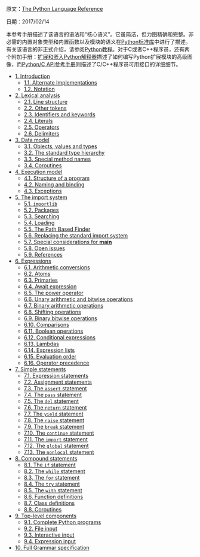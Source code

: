原文：[The Python Language Reference](https://docs.python.org/3/reference/index.html)

日期：2017/02/14

本参考手册描述了该语言的语法和“核心语义”。它虽简洁，但力图精确和完整。非必需的内置对象类型和内置函数以及模块的语义在[Python标准库](https://docs.python.org/3/library/index.html#library-index)中进行了描述。有关该语言的非正式介绍，请参阅[Python教程](https://docs.python.org/3/tutorial/index.html#tutorial-index)。对于C或者C++程序员，还有两个附加手册：[扩展和嵌入Python解释器](https://docs.python.org/3/extending/index.html#extending-index)描述了如何编写Python扩展模块的高级图像，而[Python/C API参考手册](https://docs.python.org/3/c-api/index.html#c-api-index)则描述了C/C++程序员可用接口的详细细节。

  * [1\. Introduction](https://docs.python.org/3/reference/introduction.html)
    * [1.1. Alternate Implementations](https://docs.python.org/3/reference/introduction.html#alternate-implementations)
    * [1.2. Notation](https://docs.python.org/3/reference/introduction.html#notation)
  * [2\. Lexical analysis](https://docs.python.org/3/reference/lexical_analysis.html)
    * [2.1. Line structure](https://docs.python.org/3/reference/lexical_analysis.html#line-structure)
    * [2.2. Other tokens](https://docs.python.org/3/reference/lexical_analysis.html#other-tokens)
    * [2.3. Identifiers and keywords](https://docs.python.org/3/reference/lexical_analysis.html#identifiers)
    * [2.4. Literals](https://docs.python.org/3/reference/lexical_analysis.html#literals)
    * [2.5. Operators](https://docs.python.org/3/reference/lexical_analysis.html#operators)
    * [2.6. Delimiters](https://docs.python.org/3/reference/lexical_analysis.html#delimiters)
  * [3\. Data model](https://docs.python.org/3/reference/datamodel.html)
    * [3.1. Objects, values and types](https://docs.python.org/3/reference/datamodel.html#objects-values-and-types)
    * [3.2. The standard type hierarchy](https://docs.python.org/3/reference/datamodel.html#the-standard-type-hierarchy)
    * [3.3. Special method names](https://docs.python.org/3/reference/datamodel.html#special-method-names)
    * [3.4. Coroutines](https://docs.python.org/3/reference/datamodel.html#coroutines)
  * [4\. Execution model](https://docs.python.org/3/reference/executionmodel.html)
    * [4.1. Structure of a program](https://docs.python.org/3/reference/executionmodel.html#structure-of-a-program)
    * [4.2. Naming and binding](https://docs.python.org/3/reference/executionmodel.html#naming-and-binding)
    * [4.3. Exceptions](https://docs.python.org/3/reference/executionmodel.html#exceptions)
  * [5\. The import system](https://github.com/PyCN/PTR/blob/master/The%20Python%20Language%20Reference%20(3.6)/import.md)
    * [5.1. `importlib`](https://github.com/PyCN/PTR/blob/master/The%20Python%20Language%20Reference%20(3.6)/import.md#importlib)
    * [5.2. Packages](https://github.com/PyCN/PTR/blob/master/The%20Python%20Language%20Reference%20(3.6)/import.md#packages)
    * [5.3. Searching](https://github.com/PyCN/PTR/blob/master/The%20Python%20Language%20Reference%20(3.6)/import.md#searching)
    * [5.4. Loading](https://github.com/PyCN/PTR/blob/master/The%20Python%20Language%20Reference%20(3.6)/import.md#loading)
    * [5.5. The Path Based Finder](https://github.com/PyCN/PTR/blob/master/The%20Python%20Language%20Reference%20(3.6)/import.md#the-path-based-finder)
    * [5.6. Replacing the standard import system](https://github.com/PyCN/PTR/blob/master/The%20Python%20Language%20Reference%20(3.6)/import.md#replacing-the-standard-import-system)
    * [5.7. Special considerations for __main__](https://github.com/PyCN/PTR/blob/master/The%20Python%20Language%20Reference%20(3.6)/import.md#special-considerations-for-main)
    * [5.8. Open issues](https://github.com/PyCN/PTR/blob/master/The%20Python%20Language%20Reference%20(3.6)/import.md#open-issues)
    * [5.9. References](https://github.com/PyCN/PTR/blob/master/The%20Python%20Language%20Reference%20(3.6)/import.md#references)
  * [6\. Expressions](https://docs.python.org/3/reference/expressions.html)
    * [6.1. Arithmetic conversions](https://docs.python.org/3/reference/expressions.html#arithmetic-conversions)
    * [6.2. Atoms](https://docs.python.org/3/reference/expressions.html#atoms)
    * [6.3. Primaries](https://docs.python.org/3/reference/expressions.html#primaries)
    * [6.4. Await expression](https://docs.python.org/3/reference/expressions.html#await-expression)
    * [6.5. The power operator](https://docs.python.org/3/reference/expressions.html#the-power-operator)
    * [6.6. Unary arithmetic and bitwise operations](https://docs.python.org/3/reference/expressions.html#unary-arithmetic-and-bitwise-operations)
    * [6.7. Binary arithmetic operations](https://docs.python.org/3/reference/expressions.html#binary-arithmetic-operations)
    * [6.8. Shifting operations](https://docs.python.org/3/reference/expressions.html#shifting-operations)
    * [6.9. Binary bitwise operations](https://docs.python.org/3/reference/expressions.html#binary-bitwise-operations)
    * [6.10. Comparisons](https://docs.python.org/3/reference/expressions.html#comparisons)
    * [6.11. Boolean operations](https://docs.python.org/3/reference/expressions.html#boolean-operations)
    * [6.12. Conditional expressions](https://docs.python.org/3/reference/expressions.html#conditional-expressions)
    * [6.13. Lambdas](https://docs.python.org/3/reference/expressions.html#lambda)
    * [6.14. Expression lists](https://docs.python.org/3/reference/expressions.html#expression-lists)
    * [6.15. Evaluation order](https://docs.python.org/3/reference/expressions.html#evaluation-order)
    * [6.16. Operator precedence](https://docs.python.org/3/reference/expressions.html#operator-precedence)
  * [7\. Simple statements](https://docs.python.org/3/reference/simple_stmts.html)
    * [7.1. Expression statements](https://docs.python.org/3/reference/simple_stmts.html#expression-statements)
    * [7.2. Assignment statements](https://docs.python.org/3/reference/simple_stmts.html#assignment-statements)
    * [7.3. The `assert` statement](https://docs.python.org/3/reference/simple_stmts.html#the-assert-statement)
    * [7.4. The `pass` statement](https://docs.python.org/3/reference/simple_stmts.html#the-pass-statement)
    * [7.5. The `del` statement](https://docs.python.org/3/reference/simple_stmts.html#the-del-statement)
    * [7.6. The `return` statement](https://docs.python.org/3/reference/simple_stmts.html#the-return-statement)
    * [7.7. The `yield` statement](https://docs.python.org/3/reference/simple_stmts.html#the-yield-statement)
    * [7.8. The `raise` statement](https://docs.python.org/3/reference/simple_stmts.html#the-raise-statement)
    * [7.9. The `break` statement](https://docs.python.org/3/reference/simple_stmts.html#the-break-statement)
    * [7.10. The `continue` statement](https://docs.python.org/3/reference/simple_stmts.html#the-continue-statement)
    * [7.11. The `import` statement](https://docs.python.org/3/reference/simple_stmts.html#the-import-statement)
    * [7.12. The `global` statement](https://docs.python.org/3/reference/simple_stmts.html#the-global-statement)
    * [7.13. The `nonlocal` statement](https://docs.python.org/3/reference/simple_stmts.html#the-nonlocal-statement)
  * [8\. Compound statements](https://docs.python.org/3/reference/compound_stmts.html)
    * [8.1. The `if` statement](https://docs.python.org/3/reference/compound_stmts.html#the-if-statement)
    * [8.2. The `while` statement](https://docs.python.org/3/reference/compound_stmts.html#the-while-statement)
    * [8.3. The `for` statement](https://docs.python.org/3/reference/compound_stmts.html#the-for-statement)
    * [8.4. The `try` statement](https://docs.python.org/3/reference/compound_stmts.html#the-try-statement)
    * [8.5. The `with` statement](https://docs.python.org/3/reference/compound_stmts.html#the-with-statement)
    * [8.6. Function definitions](https://docs.python.org/3/reference/compound_stmts.html#function-definitions)
    * [8.7. Class definitions](https://docs.python.org/3/reference/compound_stmts.html#class-definitions)
    * [8.8. Coroutines](https://docs.python.org/3/reference/compound_stmts.html#coroutines)
  * [9\. Top-level components](https://docs.python.org/3/reference/toplevel_components.html)
    * [9.1. Complete Python programs](https://docs.python.org/3/reference/toplevel_components.html#complete-python-programs)
    * [9.2. File input](https://docs.python.org/3/reference/toplevel_components.html#file-input)
    * [9.3. Interactive input](https://docs.python.org/3/reference/toplevel_components.html#interactive-input)
    * [9.4. Expression input](https://docs.python.org/3/reference/toplevel_components.html#expression-input)
  * [10\. Full Grammar specification](https://docs.python.org/3/reference/grammar.html)
